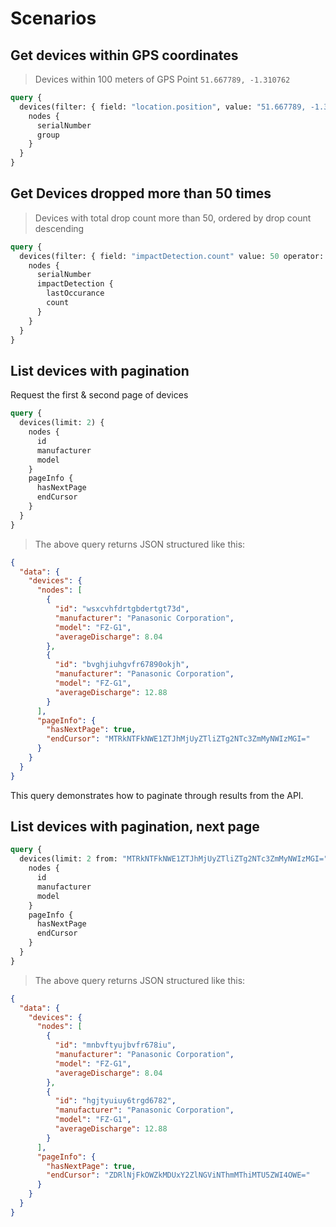 
# Scenarios

## Get devices within GPS coordinates

> Devices within 100 meters of GPS Point `51.667789, -1.310762`

```graphql
query {
  devices(filter: { field: "location.position", value: "51.667789, -1.310762 / 100m" }) {
    nodes {
      serialNumber
      group 
    }
  }
}
```

## Get Devices dropped more than 50 times

> Devices with total drop count more than 50, ordered by drop count descending

```graphql
query {
  devices(filter: { field: "impactDetection.count" value: 50 operator: gt } sort: { field: "impactDetection.count" order: desc}) {
    nodes {
      serialNumber
      impactDetection {
        lastOccurance
        count
      }
    }
  }
}
```

## List devices with pagination
Request the first & second page of devices

```graphql
query {
  devices(limit: 2) {
    nodes {
      id
      manufacturer
      model
    }
    pageInfo {
      hasNextPage
      endCursor
    }
  }
}
```

> The above query returns JSON structured like this:

```json
{
  "data": {
    "devices": {
      "nodes": [
        {
          "id": "wsxcvhfdrtgbdertgt73d",
          "manufacturer": "Panasonic Corporation",
          "model": "FZ-G1",
          "averageDischarge": 8.04
        },
        {
          "id": "bvghjiuhgvfr67890okjh",
          "manufacturer": "Panasonic Corporation",
          "model": "FZ-G1",
          "averageDischarge": 12.88
        }
      ],
      "pageInfo": {
        "hasNextPage": true,
        "endCursor": "MTRkNTFkNWE1ZTJhMjUyZTliZTg2NTc3ZmMyNWIzMGI="
      }
    }
  }
}
```

This query demonstrates how to paginate through results from the API.

## List devices with pagination, next page
```graphql
query {
  devices(limit: 2 from: "MTRkNTFkNWE1ZTJhMjUyZTliZTg2NTc3ZmMyNWIzMGI=") {
    nodes {
      id
      manufacturer
      model
    }
    pageInfo {
      hasNextPage
      endCursor
    }
  }
}
```

> The above query returns JSON structured like this:

```json
{
  "data": {
    "devices": {
      "nodes": [
        {
          "id": "mnbvftyujbvfr678iu",
          "manufacturer": "Panasonic Corporation",
          "model": "FZ-G1",
          "averageDischarge": 8.04
        },
        {
          "id": "hgjtyuiuy6trgd6782",
          "manufacturer": "Panasonic Corporation",
          "model": "FZ-G1",
          "averageDischarge": 12.88
        }
      ],
      "pageInfo": {
        "hasNextPage": true,
        "endCursor": "ZDRlNjFkOWZkMDUxY2ZlNGViNThmMThiMTU5ZWI4OWE="
      }
    }
  }
}
```
